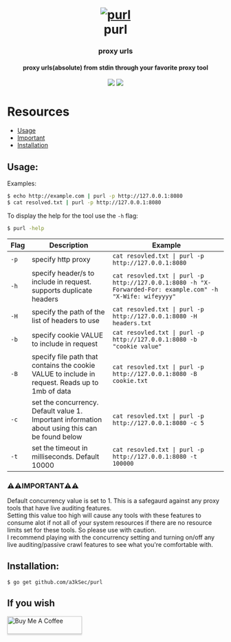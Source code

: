 <h1 align="center">
  <br>
  <a href="https://github.com/a3kSec/purl"><img src="https://image.ibb.co/" alt="purl"></a>
  <br>
  purl
  <br>
</h1>

<h3 align="center">proxy urls</h3>
<h4 align="center">proxy urls(absolute) from stdin through your favorite proxy tool</h4>

<p align="center">
  <img src="https://img.shields.io/badge/license-MIT-_red.svg">
  <img src="https://img.shields.io/badge/release-v0.9-blue">
</p>

# Resources
- [Usage](#usage)
- [Important](#warningwarningimportantwarningwarning)
- [Installation](#installation)

## Usage:
Examples:

```bash
$ echo http://example.com | purl -p http://127.0.0.1:8080
$ cat resolved.txt | purl -p http://127.0.0.1:8080
```

To display the help for the tool use the `-h` flag:

```bash
$ purl -help
```

| Flag | Description | Example |
|------|-------------|---------|
| `-p` | specify http proxy | `cat resovled.txt \| purl -p http://127.0.0.1:8080` |
| `-h` | specify header/s to include in request. supports duplicate headers | `cat resovled.txt \| purl -p http://127.0.0.1:8080 -h "X-Forwarded-For: example.com" -h "X-Wife: wifeyyyy"` |
| `-H` | specify the path of the list of headers to use | `cat resovled.txt \| purl -p http://127.0.0.1:8080 -H headers.txt` |
| `-b` | specify cookie VALUE to include in request | `cat resovled.txt \| purl -p http://127.0.0.1:8080 -b "cookie value"` |
| `-B` | specify file path that contains the cookie VALUE to include in request. Reads up to 1mb of data | `cat resovled.txt \| purl -p http://127.0.0.1:8080 -B cookie.txt` |
| `-c` | set the concurrency. Default value 1. Important information about using this can be found below | `cat resovled.txt \| purl -p http://127.0.0.1:8080 -c 5` |
| `-t` | set the timeout in milliseconds. Default 10000 | `cat resovled.txt \| purl -p http://127.0.0.1:8080 -t 100000` |

### :warning::warning:IMPORTANT:warning::warning:
Default concurrency value is set to 1. This is a safegaurd against any proxy tools that have live auditing features.\
Setting this value too high will cause any tools with these features to consume alot if not all of your system resources if there are no resource limits set for these tools.
So please use with caution.\
I recommend playing with the concurrency setting and turning on/off any live auditing/passive crawl features to see what you're comfortable with.

## Installation:
```
$ go get github.com/a3kSec/purl
```

## If you wish

<a href="https://www.buymeacoffee.com/a3kSec" target="_blank"><img src="https://www.buymeacoffee.com/assets/img/custom_images/orange_img.png" alt="Buy Me A Coffee" style="height: 41px !important;width: 174px !important;box-shadow: 0px 3px 2px 0px rgba(190, 190, 190, 0.5) !important;-webkit-box-shadow: 0px 3px 2px 0px rgba(190, 190, 190, 0.5) !important;" ></a>